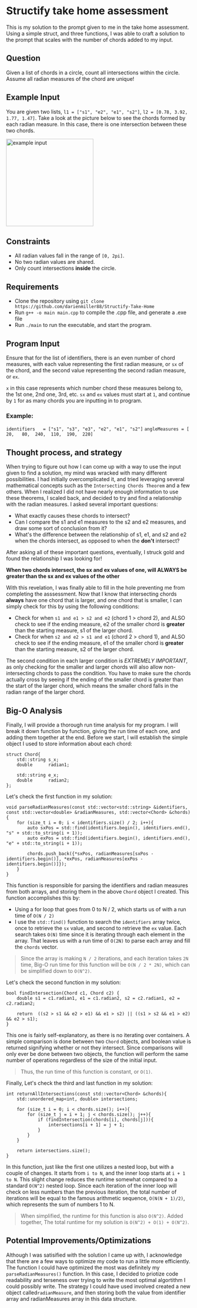 # Structify take home assessment

This is my solution to the prompt given to me in the take home assessment. Using a simple struct, and three
functions, I was able to craft a solution to the prompt that scales with the number of chords added to my input.

## Question
Given a list of chords in a circle, count all intersections within the circle. Assume all radian measures of the chord are unique!

## Example Input 
You are given two lists, `l1 = ["s1", "e2", "e1", "s2"]`, `l2 = [0.78, 3.92, 1.77, 1.47]`. Take a look at the picture below to see the chords formed by each radian measure. In this case, there is one intersection between these two chords.

<img width="237" alt="example input" src="https://github.com/darienmiller88/Structify-Take-Home/assets/32966645/53554c88-60c7-440d-8813-10b64c37cb2b">

## Constraints
- All radian values fall in the range of `[0, 2pi]`.
- No two radian values are shared.
- Only count intersections **inside** the circle.

## Requirements 
- Clone the repository using `git clone https://github.com/darienmiller88/Structify-Take-Home`
- Run `g++ -o main main.cpp` to compile the .cpp file, and generate a .exe file
- Run `./main` to run the executable, and start the program.

## Program Input
Ensure that for the list of identifiers, there is an even number of chord measures, with each value representing
the first radian measure, or `sx` of the chord, and the second value representing the second radian measure, or `ex`. 

`x` in this case represents which number chord these measures belong to, the 1st one, 2nd one, 3rd, etc. `sx` and `ex` values must start at `1`, and continue by `1` for as many chords you are inputting in to program.

### Example:
`identifiers   = ["s1", "s3", "e3", "e2", "e1", "s2"]`
`angleMeasures = [  20,   80,  240,  110,  190,  220]`

## Thought process, and strategy
When trying to figure out how I can come up with a way to use the input given to find a solution, my mind was wracked with many different possibilities. I had initially overcomplicated it, and tried leveraging several mathematical concepts such as the `Intersecting Chords Theorem` and a few others. When I realized I did not have nearly enough information to use these theorems, I scaled back, and decided to try and find a relationship with the radian measures. I asked several important questions:

- What exactly causes these chords to intersect?
- Can I compare the s1 and e1 measures to the s2 and e2 measures, and draw some sort of conclusion from it?
- What's the difference between the relationship of s1, e1, and s2 and e2 when the chords intersect, as opposed to when the **don't** intersect?

After asking all of these important questions, eventually, I struck gold and found the relationship I was looking for!

**When two chords intersect, the sx and ex values of one, will ALWAYS be greater than the sx and ex values of the other**

With this revelation, I was finally able to fill in the hole preventing me from completing the asssessment. Now that I know that intersecting chords **always** have one chord that is larger, and one chord that is smaller, I can simply check for this by using the following conditions:

- Check for when `s1 and e1 > s2 and e2` (chord 1 > chord 2), and ALSO check to see if the ending measure, e2 of the smaller chord is **greater** than the starting measure, s1 of the larger chord.
- Check for when `s2 and e2 > s1 and e1` (chord 2 > chord 1), and ALSO check to see if the ending measure, e1 of the smaller chord is **greater** than the starting measure, s2 of the larger chord.

The second condition in each larger condition is *EXTREMELY IMPORTANT*, as only checking for the smaller and larger chords will also allow non-intersecting chords to pass the condition. You have to make sure the chords actually cross by seeing if the ending of the smaller chord is greater than the start of the larger chord, which means the smaller chord falls in the radian range of the larger chord.

## Big-O Analysis
Finally, I will provide a thorough run time analysis for my program. I will break it down function by function, giving the run time of each one, and adding them together at the end. Before we start, I will establish the simple object I used to store information about each chord:

    struct Chord{
        std::string s_x;
        double      radian1;

        std::string e_x;
        double      radian2;
    };


Let's check the first function in my solution:

    void parseRadianMeasures(const std::vector<std::string> &identifiers, const std::vector<double> &radianMeasures, std::vector<Chord> &chords){
        for (size_t i = 0; i < identifiers.size() / 2; i++){
            auto sxPos = std::find(identifiers.begin(), identifiers.end(), "s" + std::to_string(i + 1));
            auto exPos = std::find(identifiers.begin(), identifiers.end(), "e" + std::to_string(i + 1));

            chords.push_back({*sxPos, radianMeasures[sxPos - identifiers.begin()], *exPos, radianMeasures[exPos - identifiers.begin()]});
        }
    }

This function is responsible for parsing the identifiers and radian measures from both arrays, and storing them in the above `Chord` object I created. This function accomplishes this by:

- Using a for loop that goes from 0 to N / 2, which starts us of with a run time of `O(N / 2)`
- I use the `std::find()` function to search the `identifiers` array twice, once to retrieve the `sx` value, and second to retrieve the `ex` value. Each search takes `O(N)` time since it is iterating through each element in the array. That leaves us with a run time of `O(2N)` to parse each array and fill the `chords` vector.

> Since the array is making `N / 2` iterations, and each iteration takes `2N` time, Big-O run time for this function will be `O(N / 2 * 2N)`, which can be simplified down to `O(N^2)`.

Let's check the second function in my solution:

    bool findIntersection(Chord c1, Chord c2) {
        double s1 = c1.radian1, e1 = c1.radian2, s2 = c2.radian1, e2 = c2.radian2;

        return  ((s2 > s1 && e2 > e1) && e1 > s2) || ((s1 > s2 && e1 > e2) && e2 > s1);
    }

This one is fairly self-explanatory, as there is no iterating over containers. A simple comparison is done between two `Chord` objects, and boolean value is returned signifying whether or not they intersect. Since comparisons will only ever be done between two objects, the function will perform the same number of operations regardless of the size of the initial input. 

> Thus, the run time of this function is constant, or `O(1)`.

Finally, Let's check the third and last function in my solution:

    int returnAllIntersections(const std::vector<Chord> &chords){
        std::unordered_map<int, double> intersections;

        for (size_t i = 0; i < chords.size(); i++){
            for (size_t j = i + 1; j < chords.size(); j++){
                if (findIntersection(chords[i], chords[j])){
                    intersections[i + 1] = j + 1;
                }
            }
        }

        return intersections.size();
    }

In this function, just like the first one utilizes a nested loop, but with a couple of changes. It starts from `i to N`, and the inner loop starts at `i + 1 to N`. This slight change reduces the runtime somewhat compared to a standard `O(N^2)` nested loop. Since each iteration of the inner loop will check on less numbers than the previous iteration, the total number of iterations will be equal to the famous arithmetic sequence, `O(N(N + 1)/2)`, which represents the sum of numbers 1 to N. 

> When simplified, the runtime for this function is also `O(N^2)`. Added together, The total runtime for my solution is `O(N^2) + O(1) + O(N^2)`.

## Potential Improvements/Optimizations
Although I was satisified with the solution I came up with, I acknowledge that there are a few ways to optimize my code to run a little more efficiently. The function I could have optimized the most was definitely my `parseRadianMeasures()` function. In this case, I decided to priotize code readability and terseness over trying to write the most optimal algortithm I could possibly write. The strategy I could have used involved created a new object called`radianMeasure`, and then storing both the value from identifier array and radianMeasures array in this data structure. 
